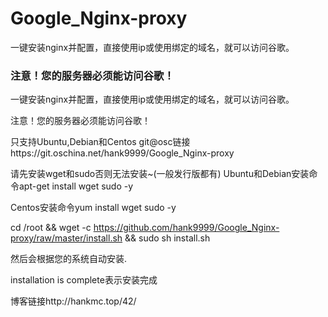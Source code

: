 # Google_Nginx-proxy
一键安装nginx并配置，直接使用ip或使用绑定的域名，就可以访问谷歌。
### 注意！您的服务器必须能访问谷歌！

一键安装nginx并配置，直接使用ip或使用绑定的域名，就可以访问谷歌。

注意！您的服务器必须能访问谷歌！

只支持Ubuntu,Debian和Centos
git@osc链接https://git.oschina.net/hank9999/Google_Nginx-proxy

请先安装wget和sudo否则无法安装~(一般发行版都有) Ubuntu和Debian安装命令apt-get install wget sudo -y

Centos安装命令yum install wget sudo -y

cd /root && wget -c https://github.com/hank9999/Google_Nginx-proxy/raw/master/install.sh && sudo sh install.sh

然后会根据您的系统自动安装.

installation is complete表示安装完成

博客链接http://hankmc.top/42/
